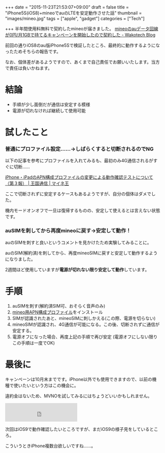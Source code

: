 
+++
date = "2015-11-23T21:53:07+09:00"
draft = false
title = "iPhone5S(iOS8)+mineoでauのLTEを安定動作させた話"
thumbnail = "images/mineo.jpg"
tags = ["apple", "gadget"]
categories = ["Tech"]

+++
半年間使用料無料で契約したmineoが届きました。
[mineoのauデータ回線が0円/月1GBで持てるキャンペーンを開始したので契約した - Wakotech Blog](http://yutaszk23.hatenadiary.jp/entry/2015/08/31/231402)

前回の通りiOS8のau版iPhone5Sで検証したところ、最終的に動作するようになったためそちらの報告です。

なお、個体差があるようですので、あくまで自己責任でお願いいたします。当方で責任は負いかねます。

# 結論

<ul>
<li>手順が少し面倒だが通信は安定する模様</li>
<li>電源が切れなければ継続して使用可能</li>
</ul>


# 試したこと

### 普通にプロファイル設定……→しばらくすると切断されるのでNG

以下の記事を参考にプロファイルを入れてみるも、最初のみ4G通信されるがすぐに切断……

[iPhone・iPadのAPN構成プロファイルの変更による動作確認テストについて（第３報） | 王国通信 | マイネ王](https://king.mineo.jp/magazines/special/116)

ここで切断されずに安定するケースもあるようですが、自分の個体はダメでした。

機内モードオンオフで一旦は復帰するものの、安定して使えるとは言えない状態です。

### auSIMを刺してから再度mineoに戻す→安定して動作！

auのSIMを刺すと良いというコメントを見かけたため実験してみることに。

auのSIM(解約済)を刺してから、再度mineoSIMに戻すと安定して動作するようになりました。

2週間ほど使用していますが<strong>電源が切れない限り安定して動作</strong>しています。

# 手順

<ol>
<li>auSIMを刺す(解約済SIM可、おそらく音声のみ)</li>
<li><a href="http://mineo.jp/apn/beta/test01-mineo.mobileconfig">mineo用APN構成プロファイル</a>をインストール</li>
<li>SIMが認識されたあと、mineoSIMに刺しかえる(この際、電源を切らない)</li>
<li>mineoSIMが認識され、4G通信が可能になる。この後、切断されずに通信が安定する。</li>
<li>電源オフになった場合、再度上記の手順で再び安定
(電源オフにしない限りこの手順は一度でOK)</li>
</ol>


# 最後に

キャンペーンは10月末までです。iPhone以外でも使用できますので、以前の機種で使いたいという方はこの機会に。

違約金はないため、MVNOを試してみるにはちょうどいいかもしれません。

<iframe frameborder="0" allowtransparency="true" height="60" width="234" marginheight="0" scrolling="no" src="http://ad.jp.ap.valuecommerce.com/servlet/htmlbanner?sid=3248018&amp;pid=883723512" marginwidth="0"><script language="javascript" src="http://ad.jp.ap.valuecommerce.com/servlet/jsbanner?sid=3248018&pid=883723512"></script><noscript><a href="http://ck.jp.ap.valuecommerce.com/servlet/referral?sid=3248018&pid=883723512" target="_blank" ><img src="http://ad.jp.ap.valuecommerce.com/servlet/gifbanner?sid=3248018&pid=883723512" height="60" width="234" border="0"></a></noscript></iframe>


次回はiOS9で動作確認したいところですが、まだiOS9の様子見をしているところ。

こういうときiPhone複数台欲しいですね……。


